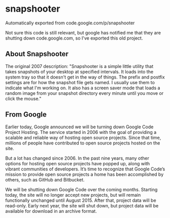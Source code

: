 # snapshooter
Automatically exported from code.google.com/p/snapshooter

Not sure this code is still relevant, but google has notified me that they are shutting down code.google.com, so I've exported this old project.

## About Snapshooter
The original 2007 description:
"Snapshooter is a simple little utility that takes snapshots
of your desktop at specified intervals.  It loads into the
system tray so that it doesn't get in the way of things.
The prefix and postfix settings are for how the snapshot
file gets named.  I usually use them to indicate what I'm
working on.  It also has a screen saver mode that loads a
random image from your snapshot directory every minute until
you move or click the mouse."

## From Google
Earlier today, Google announced we will be turning down Google Code Project Hosting. The service started in 2006 with the goal of providing a scalable and reliable way of hosting open source projects. Since that time, millions of people have contributed to open source projects hosted on the site.

But a lot has changed since 2006. In the past nine years, many other options for hosting open source projects have popped up, along with vibrant communities of developers. It’s time to recognize that Google Code’s mission to provide open source projects a home has been accomplished by others, such as GitHub and Bitbucket.

We will be shutting down Google Code over the coming months. Starting today, the site will no longer accept new projects, but will remain functionally unchanged until August 2015. After that, project data will be read-only. Early next year, the site will shut down, but project data will be available for download in an archive format.

